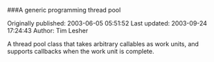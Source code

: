 ###A generic programming thread pool

Originally published: 2003-06-05 05:51:52
Last updated: 2003-09-24 17:24:43
Author: Tim Lesher

A thread pool class that takes arbitrary callables as work units, and supports callbacks when the work unit is complete.
